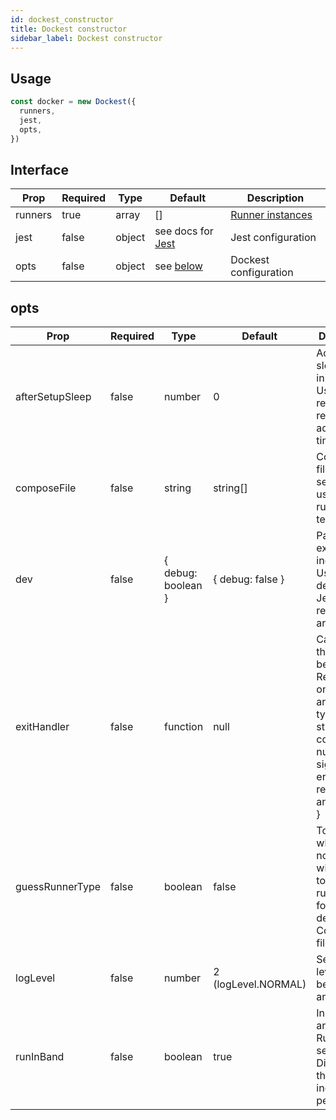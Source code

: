 ```yaml
---
id: dockest_constructor
title: Dockest constructor
sidebar_label: Dockest constructor
---
```


## Usage

```ts
const docker = new Dockest({
  runners,
  jest,
  opts,
})
```

## Interface

| Prop    | Required | Type   | Default                                  | Description                         |
| ------- | -------- | ------ | ---------------------------------------- | ----------------------------------- |
| runners | true     | array  | []                                       | [Runner instances](runner_redis.md) |
| jest    | false    | object | see docs for [Jest](jest.md)             | Jest configuration                  |
| opts    | false    | object | see [below](dockest_constructor.md#opts) | Dockest configuration               |

## opts

| Prop            | Required | Type               | Default             | Description                                                                                                                                           |
| --------------- | -------- | ------------------ | ------------------- | ----------------------------------------------------------------------------------------------------------------------------------------------------- |
| afterSetupSleep | false    | number             | 0                   | Additional sleep after initial setup. Useful when resources require additional time to boot                                                           |
| composeFile     | false    | string             | string[]            | Compose file(s) with services to use while running tests                                                                                              |
| dev             | false    | { debug: boolean } | { debug: false }    | Pauses Jest execution indefinitely. Useful for debugging Jest while resources are running                                                             |
| exitHandler     | false    | function           | null                | Callback that will run before exit. Received one argument of type { type: string, code?: number, signal?: any, error?: Error, reason?: any, p?: any } |
| guessRunnerType | false    | boolean            | false               | Toggles whether or not Dockest will attempt to guess the runner type for services declared in Compose file(s)                                         |
| logLevel        | false    | number             | 2 (logLevel.NORMAL) | Sets the log level between 0 and 4                                                                                                                    |
| runInBand       | false    | boolean            | true                | Initializes and runs the Runners in sequence. Disabling this could increase performance                                                               |
